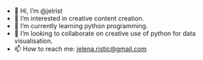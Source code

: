 - 👋 Hi, I’m @jelrist
- 👀 I’m interested in creative content creation.
- 🌱 I’m currently learning python programming.
- 💞️ I’m looking to collaborate on creative use of python for data visualisation.
- 📫 How to reach me: jelena.ristic@gmail.com

<!---
jelrist/jelrist is a ✨ special ✨ repository because its `README.md` (this file) appears on your GitHub profile.
You can click the Preview link to take a look at your changes.
--->
